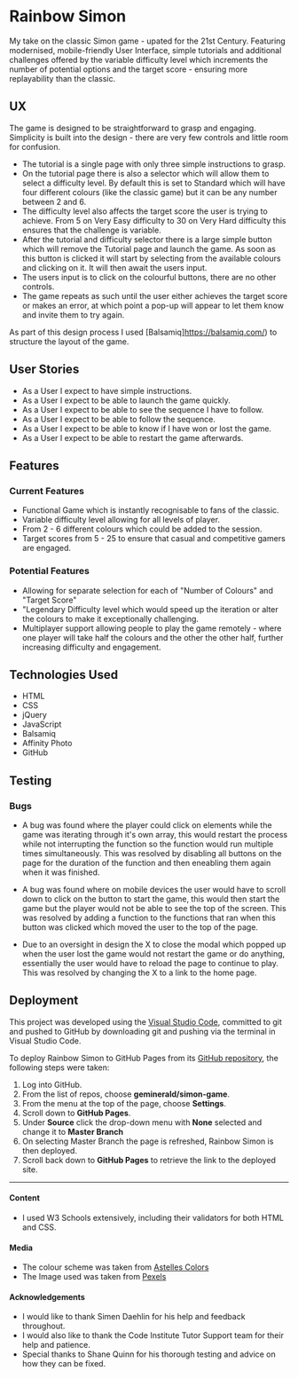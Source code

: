 Rainbow Simon 
================

My take on the classic Simon game - upated for the 21st Century. Featuring modernised, mobile-friendly User Interface, simple tutorials and additional challenges offered by the variable difficulty level which increments the number of potential options and the target score - ensuring more replayability than the classic. 

UX
------------------------

The game is designed to be straightforward to grasp and engaging. Simplicity is built into the design - there are very few controls and little room for confusion.

* The tutorial is a single page with only three simple instructions to grasp.
* On the tutorial page there is also a selector which will allow them to select a difficulty level. By default this is set to Standard which will have four different colours (like the classic game) but it can be any number between 2 and 6. 
* The difficulty level also affects the target score the user is trying to achieve. From 5 on Very Easy difficulty to 30 on Very Hard difficulty this ensures that the challenge is variable.
* After the tutorial and difficulty selector there is a large simple button which will remove the Tutorial page and launch the game. As soon as this button is clicked it will start by selecting from the available colours and clicking on it. It will then await the users input.
* The users input is to click on the colourful buttons, there are no other controls. 
* The game repeats as such until the user either achieves the target score or makes an error, at which point a pop-up will appear to let them know and invite them to try again.

As part of this design process I used [Balsamiq]https://balsamiq.com/) to structure the layout of the game.

User Stories
------------------

* As a User I expect to have simple instructions.
* As a User I expect to be able to launch the game quickly.
* As a User I expect to be able to see the sequence I have to follow.
* As a User I expect to be able to follow the sequence.
* As a User I expect to be able to know if I have won or lost the game.
* As a User I expect to be able to restart the game afterwards.

Features
------------------

### Current Features

* Functional Game which is instantly recognisable to fans of the classic.
* Variable difficulty level allowing for all levels of player.
* From 2 - 6 different colours which could be added to the session.
* Target scores from 5 - 25 to ensure that casual and competitive gamers are engaged.


### Potential Features

* Allowing for separate selection for each of "Number of Colours" and "Target Score"
* "Legendary Difficulty level which would speed up the iteration or alter the colours to make it exceptionally challenging.
* Multiplayer support allowing people to play the game remotely - where one player will take half the colours and the other the other half, further increasing difficulty and engagement. 

Technologies Used
------------

* HTML
* CSS
* jQuery
* JavaScript
* Balsamiq
* Affinity Photo
* GitHub


Testing
--------------

### Bugs

* A bug was found where the player could click on elements while the game was iterating through it's own array, this would restart the process while not interrupting the function so the function would run multiple times simultaneously. This was resolved by disabling all buttons on the page for the duration of the function and then eneabling them again when it was finished.

* A bug was found where on mobile devices the user would have to scroll down to click on the button to start the game, this would then start the game but the player would not be able to see the top of the screen. This was resolved by adding a function to the functions that ran when this button was clicked which moved the user to the top of the page.

* Due to an oversight in design the X to close the modal which popped up when the user lost the game would not restart the game or do anything, essentially the user would have to reload the page to continue to play. This was resolved by changing the X to a link to the home page.




Deployment
-------------------

This project was developed using the [Visual Studio Code](https://code.visualstudio.com), committed to git and pushed to GitHub by downloading git and pushing via the terminal in Visual Studio Code.

To deploy Rainbow Simon to GitHub Pages from its [GitHub repository](https://github.com/geminerald/simon-game), the following steps were taken: 
1. Log into GitHub. 
2. From the list of repos, choose **geminerald/simon-game**.
3. From the menu at the top of the page, choose **Settings**.
4. Scroll down to **GitHub Pages**.
5. Under **Source** click the drop-down menu with **None** selected and change it to **Master Branch**
6. On selecting Master Branch the page is refreshed, Rainbow Simon is then deployed. 
7. Scroll back down to **GitHub Pages** to retrieve the link to the deployed site.

---------------------------

#### Content

*  I used W3 Schools extensively, including their validators for both HTML and CSS.


#### Media

*  The colour scheme was taken from [Astelles Colors](https://www.astellescolors.com/2017/08/01/color-inspiration-color-play/)
*  The Image used was taken from [Pexels](https://www.pexels.com)

#### Acknowledgements

* I would like to thank Simen Daehlin for his help and feedback throughout.
* I would also like to thank the Code Institute Tutor Support team for their help and patience.
* Special thanks to Shane Quinn for his thorough testing and advice on how they can be fixed.